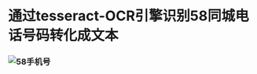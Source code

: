 #       通过tesseract-OCR引擎识别58同城电话号码转化成文本
###     ![58手机号](http://image.58.com/showphone.aspx?t=v55&v=F2FCD13D62D7EFF3BCED99767D34369A0)